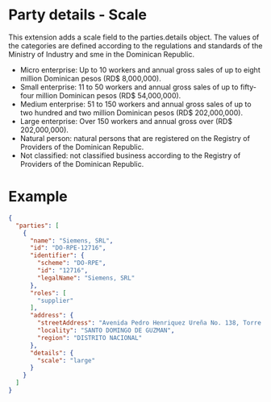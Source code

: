 # Party details - Scale

This extension adds a scale field to the parties.details object. The values of the categories are defined according to the regulations and standards of the Ministry of Industry and sme in the Dominican Republic.

- Micro enterprise: Up to 10 workers and annual gross sales of up to eight million Dominican pesos (RD$ 8,000,000).
- Small enterprise: 11 to 50 workers and annual gross sales of up to fifty-four million Dominican pesos (RD$ 54,000,000).
- Medium enterprise: 51 to 150 workers and annual gross sales of up to two hundred and two million Dominican pesos (RD$ 202,000,000).
- Large enterprise: Over 150 workers and annual gross over (RD$ 202,000,000).
- Natural person: natural persons that are registered on the Registry of Providers of the Dominican Republic.
- Not classified: not classified business according to the Registry of Providers of the Dominican Republic.

# Example

```json
{
  "parties": [
    {
      "name": "Siemens, SRL",
      "id": "DO-RPE-12716",
      "identifier": {
        "scheme": "DO-RPE",
        "id": "12716",
        "legalName": "Siemens, SRL"
      },
      "roles": [
        "supplier"
      ],
      "address": {
        "streetAddress": "Avenida Pedro Henriquez Ureña No. 138, Torre Empresarial Reyna II, Piso 6 , 602, La Esperilla",
        "locality": "SANTO DOMINGO DE GUZMAN",
        "region": "DISTRITO NACIONAL"
      },
      "details": {
        "scale": "large"
      }
    }
  ]
}
```
